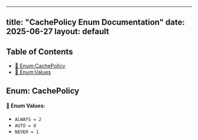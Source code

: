 <!-- Formatted by A³BS formatter.py -->
<!-- Generated by A³BS document.py -->
---
title: "CachePolicy Enum Documentation"
date: 2025-06-27
layout: default
---

## Table of Contents
- [🔧 Enum:CachePolicy](#enum-cachepolicy)
- [🔧 Enum:Values](#enum-values)
## Enum: CachePolicy
#### 📝 Enum Values:
<a name="enum-values"></a>
  - `ALWAYS = 2`
  - `AUTO = 0`
  - `NEVER = 1`